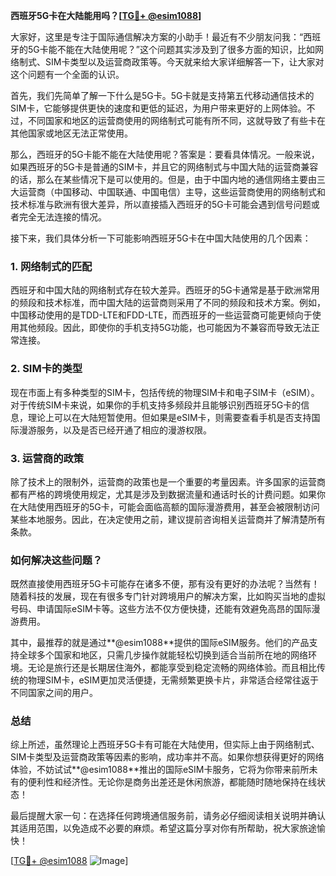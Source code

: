 **西班牙5G卡在大陆能用吗？[[TG💪+ @esim1088](https://t.me/s/esim1088)]**

大家好，这里是专注于国际通信解决方案的小助手！最近有不少朋友问我：“西班牙的5G卡能不能在大陆使用呢？”这个问题其实涉及到了很多方面的知识，比如网络制式、SIM卡类型以及运营商政策等。今天就来给大家详细解答一下，让大家对这个问题有一个全面的认识。

首先，我们先简单了解一下什么是5G卡。5G卡就是支持第五代移动通信技术的SIM卡，它能够提供更快的速度和更低的延迟，为用户带来更好的上网体验。不过，不同国家和地区的运营商使用的网络制式可能有所不同，这就导致了有些卡在其他国家或地区无法正常使用。

那么，西班牙的5G卡能不能在大陆使用呢？答案是：要看具体情况。一般来说，如果西班牙的5G卡是普通的SIM卡，并且它的网络制式与中国大陆的运营商兼容的话，那么在某些情况下是可以使用的。但是，由于中国内地的通信网络主要由三大运营商（中国移动、中国联通、中国电信）主导，这些运营商使用的网络制式和技术标准与欧洲有很大差异，所以直接插入西班牙的5G卡可能会遇到信号问题或者完全无法连接的情况。

接下来，我们具体分析一下可能影响西班牙5G卡在中国大陆使用的几个因素：

### **1. 网络制式的匹配**
西班牙和中国大陆的网络制式存在较大差异。西班牙的5G卡通常是基于欧洲常用的频段和技术标准，而中国大陆的运营商则采用了不同的频段和技术方案。例如，中国移动使用的是TDD-LTE和FDD-LTE，而西班牙的一些运营商可能更倾向于使用其他频段。因此，即使你的手机支持5G功能，也可能因为不兼容而导致无法正常连接。

### **2. SIM卡的类型**
现在市面上有多种类型的SIM卡，包括传统的物理SIM卡和电子SIM卡（eSIM）。对于传统SIM卡来说，如果你的手机支持多频段并且能够识别西班牙5G卡的信息，理论上可以在大陆短暂使用。但如果是eSIM卡，则需要查看手机是否支持国际漫游服务，以及是否已经开通了相应的漫游权限。

### **3. 运营商的政策**
除了技术上的限制外，运营商的政策也是一个重要的考量因素。许多国家的运营商都有严格的跨境使用规定，尤其是涉及到数据流量和通话时长的计费问题。如果你在大陆使用西班牙的5G卡，可能会面临高额的国际漫游费用，甚至会被限制访问某些本地服务。因此，在决定使用之前，建议提前咨询相关运营商并了解清楚所有条款。

### **如何解决这些问题？**
既然直接使用西班牙5G卡可能存在诸多不便，那有没有更好的办法呢？当然有！随着科技的发展，现在有很多专门针对跨境用户的解决方案，比如购买当地的虚拟号码、申请国际eSIM卡等。这些方法不仅方便快捷，还能有效避免高昂的国际漫游费用。

其中，最推荐的就是通过**@esim1088**提供的国际eSIM服务。他们的产品支持全球多个国家和地区，只需几步操作就能轻松切换到适合当前所在地的网络环境。无论是旅行还是长期居住海外，都能享受到稳定流畅的网络体验。而且相比传统的物理SIM卡，eSIM更加灵活便捷，无需频繁更换卡片，非常适合经常往返于不同国家之间的用户。

### **总结**
综上所述，虽然理论上西班牙5G卡有可能在大陆使用，但实际上由于网络制式、SIM卡类型及运营商政策等因素的影响，成功率并不高。如果你想获得更好的网络体验，不妨试试**@esim1088**推出的国际eSIM卡服务，它将为你带来前所未有的便利性和经济性。无论你是商务出差还是休闲旅游，都能随时随地保持在线状态！

最后提醒大家一句：在选择任何跨境通信服务前，请务必仔细阅读相关说明并确认其适用范围，以免造成不必要的麻烦。希望这篇分享对你有所帮助，祝大家旅途愉快！

[[TG💪+ @esim1088](https://t.me/s/esim1088) ![Image](https://i.postimg.cc/4NQfJmqS/Snipaste-2025-05-13-00-14-12.png)]